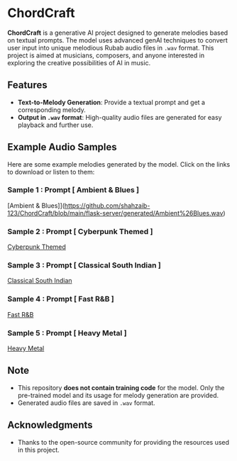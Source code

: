 # ChordCraft

**ChordCraft** is a generative AI project designed to generate melodies based on textual prompts. The model uses advanced genAI techniques to convert user input into unique melodious Rubab audio files in `.wav` format. This project is aimed at musicians, composers, and anyone interested in exploring the creative possibilities of AI in music.

## Features

- **Text-to-Melody Generation**: Provide a textual prompt and get a corresponding melody.
- **Output in `.wav` format**: High-quality audio files are generated for easy playback and further use.

## Example Audio Samples

Here are some example melodies generated by the model. Click on the links to download or listen to them:

### Sample 1 : Prompt [ Ambient & Blues ]
[Ambient & Blues]](https://github.com/shahzaib-123/ChordCraft/blob/main/flask-server/generated/Ambient%26Blues.wav)

### Sample 2 : Prompt [ Cyberpunk Themed ]
[Cyberpunk Themed](https://github.com/shahzaib-123/ChordCraft/blob/main/flask-server/generated/CyberPunkThemed.wav)

### Sample 3 : Prompt [ Classical South Indian ]
[Classical South Indian](https://github.com/shahzaib-123/ChordCraft/blob/main/flask-server/generated/classicalSouthIndian.wav)

### Sample 4 : Prompt [ Fast R&B ]
[Fast R&B](https://github.com/shahzaib-123/ChordCraft/blob/main/flask-server/generated/fastR%26B.wav)

### Sample 5 : Prompt [ Heavy Metal ]
[Heavy Metal](https://github.com/shahzaib-123/ChordCraft/blob/main/flask-server/generated/heavymetal.wav)

## Note

- This repository **does not contain training code** for the model. Only the pre-trained model and its usage for melody generation are provided.
- Generated audio files are saved in `.wav` format.

## Acknowledgments

- Thanks to the open-source community for providing the resources used in this project.
